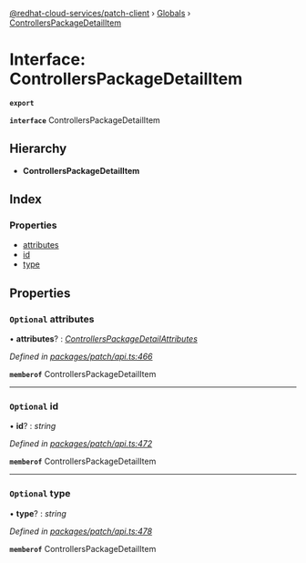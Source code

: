 [@redhat-cloud-services/patch-client](../README.md) › [Globals](../globals.md) › [ControllersPackageDetailItem](controllerspackagedetailitem.md)

# Interface: ControllersPackageDetailItem

**`export`** 

**`interface`** ControllersPackageDetailItem

## Hierarchy

* **ControllersPackageDetailItem**

## Index

### Properties

* [attributes](controllerspackagedetailitem.md#optional-attributes)
* [id](controllerspackagedetailitem.md#optional-id)
* [type](controllerspackagedetailitem.md#optional-type)

## Properties

### `Optional` attributes

• **attributes**? : *[ControllersPackageDetailAttributes](controllerspackagedetailattributes.md)*

*Defined in [packages/patch/api.ts:466](https://github.com/RedHatInsights/javascript-clients/blob/24a5712/packages/patch/api.ts#L466)*

**`memberof`** ControllersPackageDetailItem

___

### `Optional` id

• **id**? : *string*

*Defined in [packages/patch/api.ts:472](https://github.com/RedHatInsights/javascript-clients/blob/24a5712/packages/patch/api.ts#L472)*

**`memberof`** ControllersPackageDetailItem

___

### `Optional` type

• **type**? : *string*

*Defined in [packages/patch/api.ts:478](https://github.com/RedHatInsights/javascript-clients/blob/24a5712/packages/patch/api.ts#L478)*

**`memberof`** ControllersPackageDetailItem
